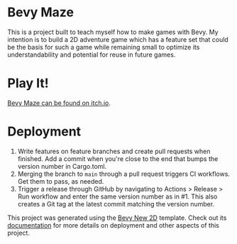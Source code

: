 # Bevy Maze

This is a project built to teach myself how to make games with Bevy. My
intention is to build a 2D adventure game which has a feature set that could be
the basis for such a game while remaining small to optimize its
understandability and potential for reuse in future games.

# Play It!

[Bevy Maze can be found on itch.io](https://jfeaver.itch.io/bevy-maze).

# Deployment

1. Write features on feature branches and create pull requests when finished.
   Add a commit when you're close to the end that bumps the version number in
   Cargo.toml.
2. Merging the branch to `main` through a pull request triggers CI workflows.
   Get them to pass, as needed.
3. Trigger a release through GitHub by navigating to Actions > Release > Run
   workflow and enter the same version number as in #1. This also creates a
   Git tag at the latest commit matching the version number.

This project was generated using the
[Bevy New 2D](https://github.com/TheBevyFlock/bevy_new_2d) template. Check out its
[documentation](https://github.com/TheBevyFlock/bevy_new_2d/blob/main/README.md)
for more details on deployment and other aspects of this project.
